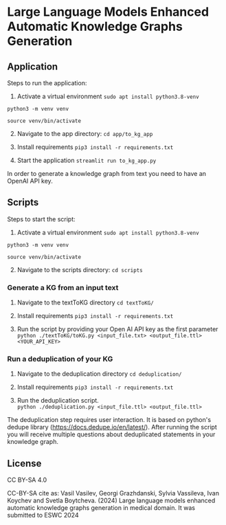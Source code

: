 # Large Language Models Enhanced Automatic Knowledge Graphs Generation

## Application
Steps to run the application:

1. Activate a virtual environment
`
sudo apt install python3.8-venv
`

`
python3 -m venv venv
`

`
source venv/bin/activate
`

2. Navigate to the app directory:
`
cd app/to_kg_app
`

3. Install requirements 
`
pip3 install -r requirements.txt
`

4. Start the application
`
streamlit run to_kg_app.py
`

In order to generate a knowledge graph from text you need to have an OpenAI API key. 

## Scripts
Steps to start the script:

1. Activate a virtual environment
`
sudo apt install python3.8-venv
`

`
python3 -m venv venv
`

`
source venv/bin/activate
`

2. Navigate to the scripts directory:
`
cd scripts
`

### Generate a KG from an input text 

1. Navigate to the textToKG directory
`
cd textToKG/
`

2. Install requirements 
`
pip3 install -r requirements.txt
`

3. Run the script by providing your Open AI API key as the first parameter
`
python ./textToKG/toKG.py <input_file.txt> <output_file.ttl> <YOUR_API_KEY> 
`


### Run a deduplication of your KG 
1. Navigate to the deduplication directory
`
cd deduplication/
`

2. Install requirements 
`
pip3 install -r requirements.txt
`

3. Run the deduplication script.  
`
python ./deduplication.py <input_file.ttl> <output_file.ttl>
`

The deduplication step requires user interaction. It is based on python's dedupe library (https://docs.dedupe.io/en/latest/). After running the script you will receive multiple questions about deduplicated statements in your knowledge graph. 


## License 
CC BY-SA 4.0

CC-BY-SA cite as:  Vasil Vasilev, Georgi Grazhdanski, Sylvia Vassileva, Ivan Koychev and Svetla Boytcheva. (2024) Large language models enhanced automatic knowledge graphs generation in medical domain. It was submitted to ESWC 2024
